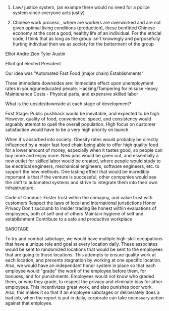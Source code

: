 1. Law/ justice system, (an exampe there would no need for a police system since everyone acts justly)

2. Chinese work process , where are workers are overworked and are not given optimal living conditions (production),
these benfitted Chinese economy at the cost a good, healthy life of an individual. For the ethcial code, I think that as long as the group
isn't knowingly and purposefully hurting indivdual then we as society for the betterment of the group





Elliot 
Andre
Zion
Tyler 
Austin

 

Elliot got elected President

 

Our idea was "Automated Fast Food (major chain) Establishments"

 

Three immediate downsides are: 
Immediate effect upon unemployment rates in young/uneducated people.
Hacking/Tampering for misuse
Heavy Maintenance Costs - Physical parts, and expensive skilled labor

 

What is the upside/downside at each stage of development?

 

First Stage: 
Public pushback would be inevitable, and expected to be high. However, quality of food, convenience, speed, and consistency would arguably
attempt to quell the overall population. High focus on customer satisfaction would have to be a very high priority on launch. 

 

When it's absorbed into society:
Obesity rates would probably be directly influenced by a major fast food chain being able to offer high quality food for a lower amount of 
money, especially when it tastes good, so people can buy more and enjoy more. New jobs would be given out, and essentially a new outlet for 
skilled labor would be created, where people would study to be electrical engineers, mechanical engineers, software engineers, etc. to 
support the new methods. One lasting effect that would be incredibly important is that if the venture is successful, other companies would
see the shift to automated systems and strive to integrate them into their own infrastructure.

 

Code of Conduct:
Foster trust within the comapny, and value trust with customers
Respect the laws of local and international juristictions
Honor Privacy 
Don't succumb to insider trading
Be honest within evaluations of employees, both of self and of others
Maintain hygiene of self and establishment
Contribute to a safe and productive workplace

 

SABOTAGE

 

To try and combat sabotage, we would have multiple high-skill occupations that have a unique role and goal at every location daily.
These associates would be sent to randomized locations that would be sent to the employees that are going to those locations. This 
attempts to ensure quality work at each location, and prevents stagnation by working at one specific location. Also, we would have
an independant honor system in place so that each employee would "grade" the work of the employee before them, for bonuses, and for
punishments. Employees would not know who graded them, or who they grade, to respect the privacy and eliminate bias for other employees.
This incentivizes great work, and also punishes poor work. Also, this makes it so that if an employee sabotages or deliberately does a 
bad job, when the report is put in daily, corporate can take necessary action against that employee.
